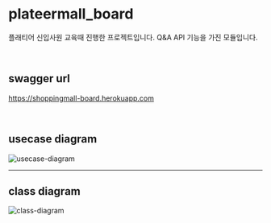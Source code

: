# plateermall_board
플래티어 신입사원 교육때 진행한 프로젝트입니다. Q&A API 기능을 가진 모듈입니다.

<br />

## swagger url
https://shoppingmall-board.herokuapp.com

<br />

## usecase diagram
![usecase-diagram](./Readme_img/shoppingmall_board_usecasediagram.png)

<hr>

## class diagram
![class-diagram](./Readme_img/shoppingmall_board_classdiagrampng.png)
